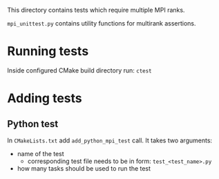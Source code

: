 This directory contains tests which require multiple MPI ranks.

`mpi_unittest.py` contains utility functions for multirank assertions.

# Running tests

Inside configured CMake build directory run: `ctest`

# Adding tests
## Python test

In `CMakeLists.txt` add `add_python_mpi_test` call.
It takes two arguments:

- name of the test
  - corresponding test file needs to be in form: `test_<test_name>.py`
- how many tasks should be used to run the test


